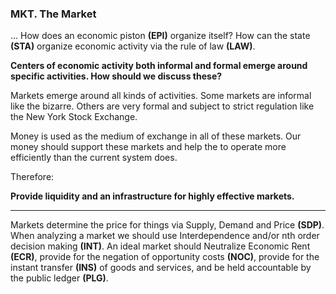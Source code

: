 
### MKT. The Market

... How does an economic piston **(EPI)** organize itself? How can the state **(STA)** organize economic activity via the rule of law **(LAW)**.

**Centers of economic activity both informal and formal emerge around specific activities. How should we discuss these?**

Markets emerge around all kinds of activities.  Some markets are informal like the bizarre. Others are very formal and subject to strict regulation like the New York Stock Exchange.

Money is used as the medium of exchange in all of these markets.  Our money should support these markets and help the to operate more efficiently than the current system does.

Therefore:

**Provide liquidity and an infrastructure for highly effective markets.**

----------

Markets determine the price for things via Supply, Demand and Price **(SDP)**.  When analyzing a market we should use Interdependence and/or nth order decision making **(INT)**. An ideal market should Neutralize Economic Rent **(ECR)**, provide for the negation of opportunity costs **(NOC)**, provide for the instant transfer **(INS)** of goods and services, and be held accountable by the public ledger **(PLG)**.

<div style='display:none;' markdown="1">
\newpage








